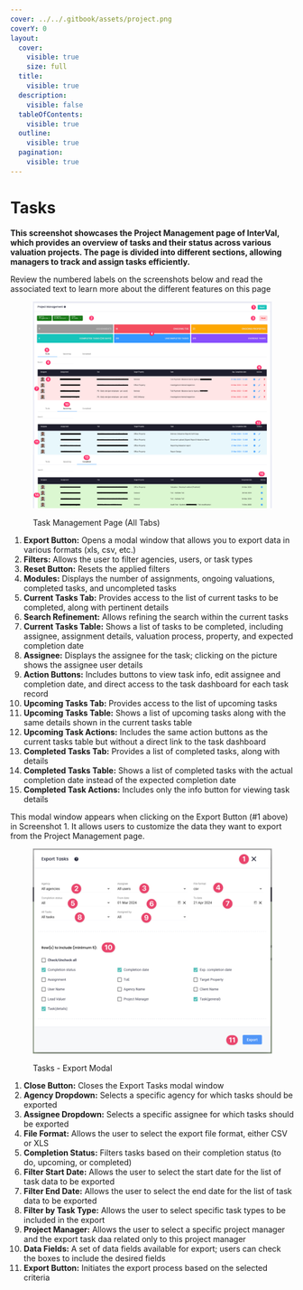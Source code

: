 ```yaml
---
cover: ../../.gitbook/assets/project.png
coverY: 0
layout:
  cover:
    visible: true
    size: full
  title:
    visible: true
  description:
    visible: false
  tableOfContents:
    visible: true
  outline:
    visible: true
  pagination:
    visible: true
---
```


# Tasks

**This screenshot showcases the Project Management page of InterVal, which provides an overview of tasks and their status across various valuation projects. The page is divided into different sections, allowing managers to track and assign tasks efficiently.**

Review the numbered labels on the screenshots below and read the associated text to learn more about the different features on this page

<figure><img src="../../.gitbook/assets/Task Management Page" alt=""><figcaption><p>Task Management Page (All Tabs)</p></figcaption></figure>

1. **Export Button:** Opens a modal window that allows you to export data in various formats (xls, csv, etc.)
2. **Filters:** Allows the user to filter agencies, users, or task types
3. **Reset Button:** Resets the applied filters
4. **Modules:** Displays the number of assignments, ongoing valuations, completed tasks, and uncompleted tasks
5. **Current Tasks Tab:** Provides access to the list of current tasks to be completed, along with pertinent details
6. **Search Refinement:** Allows refining the search within the current tasks
7. **Current Tasks Table:** Shows a list of tasks to be completed, including assignee, assignment details, valuation process, property, and expected completion date
8. **Assignee:** Displays the assignee for the task; clicking on the picture shows the assignee user details
9. **Action Buttons:** Includes buttons to view task info, edit assignee and completion date, and direct access to the task dashboard for each task record
10. **Upcoming Tasks Tab:** Provides access to the list of upcoming tasks
11. **Upcoming Tasks Table:** Shows a list of upcoming tasks along with the same details shown in the current tasks table
12. **Upcoming Task Actions:** Includes the same action buttons as the current tasks table but without a direct link to the task dashboard
13. **Completed Tasks Tab:** Provides a list of completed tasks, along with details
14. **Completed Tasks Table:** Shows a list of completed tasks with the actual completion date instead of the expected completion date
15. **Completed Task Actions:** Includes only the info button for viewing task details

This modal window appears when clicking on the Export Button (#1 above) in Screenshot 1. It allows users to customize the data they want to export from the Project Management page.

<figure><img src="../../.gitbook/assets/Task Management Export" alt=""><figcaption><p>Tasks - Export Modal</p></figcaption></figure>

1. **Close Button:** Closes the Export Tasks modal window
2. **Agency Dropdown:** Selects a specific agency for which tasks should be exported
3. **Assignee Dropdown:** Selects a specific assignee for which tasks should be exported
4. **File Format:** Allows the user to select the export file format, either CSV or XLS
5. **Completion Status:** Filters tasks based on their completion status (to do, upcoming, or completed)
6. **Filter Start Date:** Allows the user to select the start date for the list of task data to be exported
7. **Filter End Date:** Allows the user to select the end date for the list of task data to be exported
8. **Filter by Task Type:** Allows the user to select specific task types to be included in the export
9. **Project Manager:** Allows the user to select a specific project manager and the export task daa related only to this project manager
10. **Data Fields:** A set of data fields available for export; users can check the boxes to include the desired fields
11. **Export Button:** Initiates the export process based on the selected criteria
